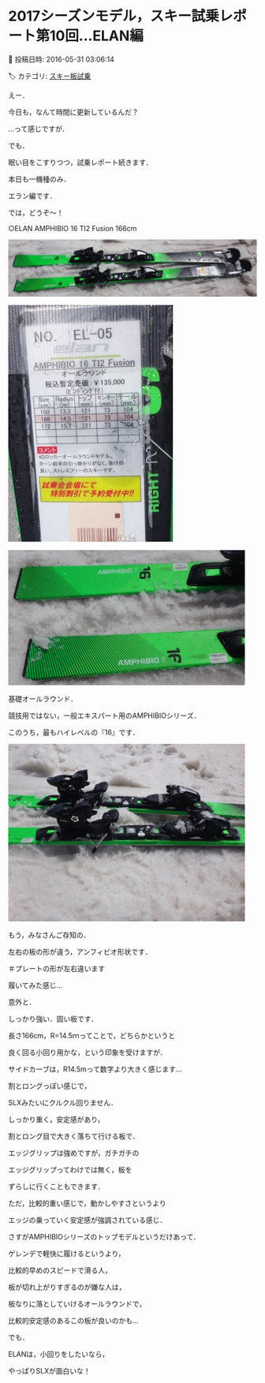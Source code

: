 # 2017シーズンモデル，スキー試乗レポート第10回…ELAN編

📅 投稿日時: 2016-05-31 03:06:14

🏷️ カテゴリ: [スキー板試乗](c0bd8048615710cee890e403a36cc9a2b.md)

えー．


今日も，なんて時間に更新しているんだ？


…って感じですが．


でも．


眠い目をこすりつつ，試乗レポート続きます．





本日も一機種のみ．


エラン編です．





では，どうぞ～！[]()





○ELAN AMPHIBIO 16 TI2 Fusion 166cm







![543f00f21f48524741a5b008f198331b.jpg](images/543f00f21f48524741a5b008f198331b.jpg)









![b3bf34d382b6f2ed582796eea8d70834.jpg](images/b3bf34d382b6f2ed582796eea8d70834.jpg)









![9e63d853de149aa4c220191764dcf592.jpg](images/9e63d853de149aa4c220191764dcf592.jpg)







基礎オールラウンド．





競技用ではない，一般エキスパート用のAMPHIBIOシリーズ．


このうち，最もハイレベルの『16』です．




![7b88cfdcfc688507efd1e27aba18708e.jpg](images/7b88cfdcfc688507efd1e27aba18708e.jpg)




もう，みなさんご存知の．


左右の板の形が違う，アンフィビオ形状です．


＃プレートの形が左右違います





履いてみた感じ…


意外と．


しっかり強い．固い板です．





長さ166cm，R=14.5ｍってことで，どちらかというと


良く回る小回り用かな，という印象を受けますが．


サイドカーブは，R14.5mって数字より大きく感じます…


割とロングっぽい感じで，


SLXみたいにクルクル回りません．





しっかり重く，安定感があり，


割とロング目で大きく落ちて行ける板で．


エッジグリップは強めですが，ガチガチの


エッジグリップってわけでは無く，板を


ずらしに行くこともできます．


ただ，比較的重い感じで，動かしやすさというより


エッジの乗っていく安定感が強調されている感じ．





さすがAMPHIBIOシリーズのトップモデルというだけあって．


ゲレンデで軽快に履けるというより，


比較的早めのスピードで滑る人，


板が切れ上がりすぎるのが嫌な人は，


板なりに落としていけるオールラウンドで，


比較的安定感のあるこの板が良いのかも…





でも．


ELANは，小回りをしたいなら，


やっぱりSLXが面白いな！
